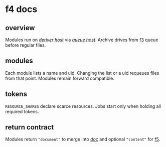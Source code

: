 # f4 docs

## overview
Modules run on [*deriver host*](../glossary.md#deriver-host) via
[*queue host*](../glossary.md#queue-host).
Archive drives from [f3](../f3.md) queue before regular files.

## modules
Each module lists a name and uid.
Changing the list or a uid requeues files from that point.
Modules remain forward compatible.

## tokens
`RESOURCE_SHARES` declare scarce resources.
Jobs start only when holding all required tokens.

## return contract
Modules return
`"document"` to merge into [*doc*](../glossary.md#doc)
and optional `"content"` for [f5](../f5.md).
